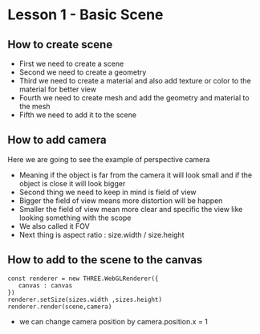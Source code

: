 # Lesson 1 - Basic Scene

## How to create scene
- First we need to create a scene 
- Second we need to create a geometry 
- Third we need to create a material and also add texture or color to the material for better view
- Fourth we need to create mesh and add the geometry and material to the mesh
- Fifth we need to add it to the scene

## How to add camera
Here we are going to see the example of perspective camera
- Meaning if the object is far from the camera it will look small and if the object is close it will look bigger
- Second thing we need to keep in mind is field of view 
- Bigger the field of view means more distortion will be happen 
- Smaller the field of view mean more clear and specific the view like looking something with the scope
- We also called it FOV
- Next thing is aspect ratio : size.width / size.height

## How to add to the scene to the canvas
```
const renderer = new THREE.WebGLRenderer({
   canvas : canvas
}) 
renderer.setSize(sizes.width ,sizes.height)
renderer.render(scene,camera)
```
- we can change camera position by camera.position.x = 1
